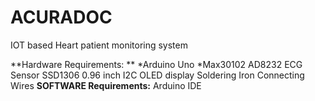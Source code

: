 # ACURADOC
IOT based Heart patient monitoring system

**Hardware Requirements: **
*Arduino Uno
*Max30102
AD8232 ECG Sensor
SSD1306 0.96 inch I2C OLED display
Soldering Iron
Connecting Wires
**SOFTWARE Requirements:**
Arduino IDE
